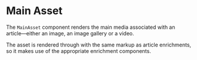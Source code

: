 # Main Asset

The `MainAsset` component renders the main media associated with an article—either an image, an image gallery or a video.

The asset is rendered through with the same markup as article enrichments, so it makes use of the appropriate enrichment components.
